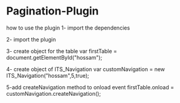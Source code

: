 # Pagination-Plugin

how to use the plugin
1- import the dependencies 
<link rel="stylesheet" type="text/css" href="css/bootstrap.min.css"/>
<script src="js/jquery-1.11.3.min.js"></script>

2- import the plugin
<script src="js/7pagination.js"></script>

3- create object for the table
var firstTable = document.getElementById("hossam");

4- create object of ITS_Navigation 
var customNavigation = new ITS_Navigation("hossam",5,true);

5-add createNavigation method to onload event
firstTable.onload = customNavigation.createNavigation();